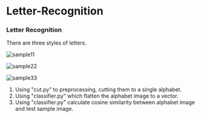 # Letter-Recognition
### Letter Recognition

There are three styles of letters.


![sample11](https://user-images.githubusercontent.com/12807657/55575890-8b6ac880-5742-11e9-8afb-c560a1d39d94.jpg)

![sample22](https://user-images.githubusercontent.com/12807657/55575897-8d348c00-5742-11e9-8d0b-a8c7f567744a.jpg)

![sample33](https://user-images.githubusercontent.com/12807657/55575906-91f94000-5742-11e9-9990-3edaca89f1f9.jpg)

1. Using "cut.py" to preprocessing, cutting them to a single alphabet.
2. Using "classifier.py" which flatten the alphabet image to a vector.
3. Using "classifier.py" calculate cosine similarity between alphabet image and test sample image.
